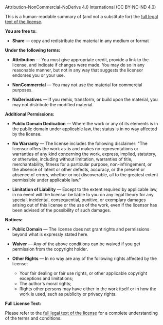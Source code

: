 Attribution-NonCommercial-NoDerivs 4.0 International (CC BY-NC-ND 4.0)

This is a human-readable summary of (and not a substitute for) the [full legal text of the license](https://creativecommons.org/licenses/by-nc-nd/4.0/legalcode).

**You are free to:**

- **Share** — copy and redistribute the material in any medium or format

**Under the following terms:**

- **Attribution** — You must give appropriate credit, provide a link to the license, and indicate if changes were made. You may do so in any reasonable manner, but not in any way that suggests the licensor endorses you or your use.

- **NonCommercial** — You may not use the material for commercial purposes.

- **NoDerivatives** — If you remix, transform, or build upon the material, you may not distribute the modified material.

**Additional Permissions:**

- **Public Domain Dedication** — Where the work or any of its elements is in the public domain under applicable law, that status is in no way affected by the license.

- **No Warranty** — The license includes the following disclaimer: "The licensor offers the work as-is and makes no representations or warranties of any kind concerning the work, express, implied, statutory, or otherwise, including without limitation, warranties of title, merchantability, fitness for a particular purpose, non-infringement, or the absence of latent or other defects, accuracy, or the present or absence of errors, whether or not discoverable, all to the greatest extent permissible under applicable law."

- **Limitation of Liability** — Except to the extent required by applicable law, in no event will the licensor be liable to you on any legal theory for any special, incidental, consequential, punitive, or exemplary damages arising out of this license or the use of the work, even if the licensor has been advised of the possibility of such damages.

**Notices:**

- **Public Domain** — The license does not grant rights and permissions beyond what is expressly stated here.

- **Waiver** — Any of the above conditions can be waived if you get permission from the copyright holder.

- **Other Rights** — In no way are any of the following rights affected by the license:
  - Your fair dealing or fair use rights, or other applicable copyright exceptions and limitations;
  - The author's moral rights;
  - Rights other persons may have either in the work itself or in how the work is used, such as publicity or privacy rights.

**Full License Text:**

Please refer to the [full legal text of the license](https://creativecommons.org/licenses/by-nc-nd/4.0/legalcode) for a complete understanding of the terms and conditions.

